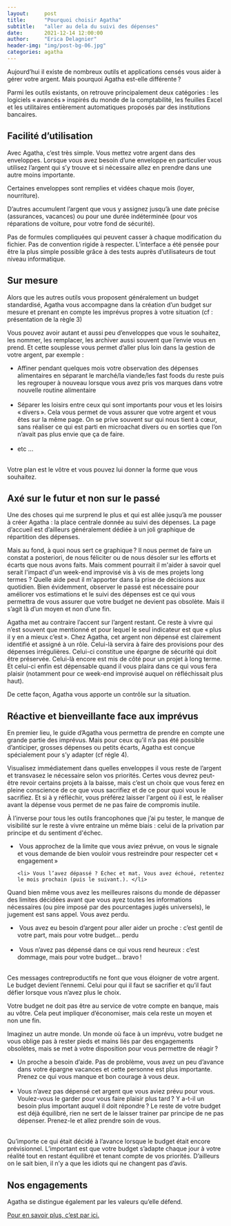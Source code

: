 ```yaml
---
layout:     post
title:      "Pourquoi choisir Agatha"
subtitle:   "aller au dela du suivi des dépenses"
date:       2021-12-14 12:00:00
author:     "Erica Delagnier"
header-img: "img/post-bg-06.jpg"
categories: agatha
---
```


Aujourd’hui il existe de nombreux outils et applications censés vous aider à gérer votre argent. Mais pourquoi Agatha est-elle différente ?

Parmi les outils existants, on retrouve principalement deux catégories : les logiciels « avancés » inspirés du monde de la comptabilité, les feuilles Excel et les utilitaires entièrement automatiques proposés par des institutions bancaires. 

<h2 class="post-heading">Facilité d’utilisation</h2>

Avec Agatha, c’est très simple. Vous mettez votre argent dans des enveloppes. Lorsque vous avez besoin d’une enveloppe en particulier vous utilisez l’argent qui s’y trouve et si nécessaire allez en prendre dans une autre moins importante.

Certaines enveloppes sont remplies et vidées chaque mois (loyer, nourriture). 

D’autres accumulent l’argent que vous y assignez jusqu’à une date précise (assurances, vacances) ou pour une durée indéterminée (pour vos réparations de voiture, pour votre fond de sécurité).

Pas de formules compliquées qui peuvent casser à chaque modification du fichier. Pas de convention rigide à respecter. L’interface a été pensée pour être la plus simple possible grâce à des tests auprès d’utilisateurs de tout niveau informatique.

<h2 class="post-heading">Sur mesure</h2>

Alors que les autres outils vous proposent généralement un budget standardisé, Agatha vous accompagne dans la création d’un budget sur mesure et prenant en compte les imprévus propres à votre situation (cf : présentation de la règle 3)

Vous pouvez avoir autant et aussi peu d’enveloppes que vous le souhaitez, les nommer, les remplacer, les archiver aussi souvent que l’envie vous en prend. Et cette souplesse vous permet d’aller plus loin dans la gestion de votre argent, par exemple :

<ul>
    <li>Affiner pendant quelques mois votre observation des dépenses alimentaires en séparant le marché/la viande/les fast foods du reste puis les regrouper à nouveau lorsque vous avez pris vos marques dans votre nouvelle routine alimentaire</li> 
    <li>Séparer les loisirs entre ceux qui sont importants pour vous et les loisirs « divers ». Cela vous permet de vous assurer que votre argent et vous êtes sur la même page. On se prive souvent sur qui nous tient à cœur, sans réaliser ce qui est parti en microachat divers ou en sorties que l’on n’avait pas plus envie que ça de faire.</li> 
    <li>etc ...</li> 
</ul>

Votre plan est le vôtre et vous pouvez lui donner la forme que vous souhaitez. 

<h2 class="post-heading">Axé sur le futur et non sur le passé</h2>

Une des choses qui me surprend le plus et qui est allée jusqu’à me pousser à créer Agatha : la place centrale donnée au suivi des dépenses. La page d’accueil est d’ailleurs généralement dédiée à un joli graphique de répartition des dépenses. 

Mais au fond, à quoi nous sert ce graphique ? Il nous permet de faire un constat a posteriori, de nous féliciter ou de nous désoler sur les efforts et écarts que nous avons faits. Mais comment pourrait il m'aider à savoir quel serait l'impact d'un week-end improvisé vis à vis de mes projets long termes ? Quelle aide peut il m'apporter dans la prise de décisions aux quotidien.
Bien évidemment, observer le passé est nécessaire pour améliorer vos estimations et le suivi des dépenses est ce qui vous permettra de vous assurer que votre budget ne devient pas obsolète. Mais il s’agit là d’un moyen et non d’une fin.

Agatha met au contraire l’accent sur l’argent restant. Ce reste à vivre qui n’est souvent que mentionné et pour lequel le seul indicateur est que « plus il y en a mieux c’est ». 
Chez Agatha, cet argent non dépensé est clairement identifié et assigné à un rôle. Celui-là servira à faire des provisions pour des dépenses irrégulières. Celui-ci constitue une épargne de sécurité qui doit être préservée. Celui-là encore est mis de côté pour un projet à long terme. Et celui-ci enfin est dépensable quand il vous plaira dans ce qui vous fera plaisir (notamment pour ce week-end improvisé auquel on réfléchissait plus haut).

De cette façon, Agatha vous apporte un contrôle sur la situation. 

<h2 class="post-heading">Réactive et bienveillante face aux imprévus</h2>

En premier lieu, le guide d’Agatha vous permettra de prendre en compte une grande partie des imprévus. Mais pour ceux qu’il n’a pas été possible d’anticiper, grosses dépenses ou petits écarts, Agatha est conçue spécialement pour s’y adapter (cf régle 4). 

Visualisez immédiatement dans quelles enveloppes il vous reste de l’argent et transvasez le nécessaire selon vos priorités. Certes vous devrez peut-être revoir certains projets à la baisse, mais c’est un choix que vous ferez en pleine conscience de ce que vous sacrifiez et de ce pour quoi vous le sacrifiez. Et si à y réfléchir, vous préférez laisser l'argent où il est, le réaliser avant la dépense vous permet de ne pas faire de compromis inutile.

À l’inverse pour tous les outils francophones que j’ai pu tester, le manque de visibilité sur le reste à vivre entraine un même biais : celui de la privation par principe et du sentiment d'échec.

<ul>
    <li> Vous approchez de la limite que vous aviez prévue, on vous le signale et vous demande de bien vouloir vous restreindre pour respecter cet « engagement » </li>
    
    <li> Vous l’avez dépassé ? Échec et mat. Vous avez échoué, retentez le mois prochain (puis le suivant.). </li> 
</ul>

Quand bien même vous avez les meilleures raisons du monde de dépasser des limites décidées avant que vous ayez toutes les informations nécessaires (ou pire imposé par des pourcentages jugés universels), le jugement est sans appel. Vous avez perdu.

<ul>
    <li> Vous avez eu besoin d’argent pour aller aider un proche : c’est gentil de votre part, mais pour votre budget… perdu</li> 
    <li> Vous n’avez pas dépensé dans ce qui vous rend heureux : c’est dommage, mais pour votre budget… bravo !</li> 
</ul>

Ces messages contreproductifs ne font que vous éloigner de votre argent. Le budget devient l’ennemi. Celui pour qui il faut se sacrifier et qu’il faut défier lorsque vous n’avez plus le choix.

Votre budget ne doit pas être au service de votre compte en banque, mais au vôtre. Cela peut impliquer d’économiser, mais cela reste un moyen et non une fin.

Imaginez un autre monde. Un monde où face à un imprévu, votre budget ne vous oblige pas à rester pieds et mains liés par des engagements obsolètes, mais se met à votre disposition pour vous permettre de réagir ?

<ul>
    <li>Un proche a besoin d’aide. Pas de problème, vous avez un peu d’avance dans votre épargne vacances et cette personne est plus importante. Prenez ce qui vous manque et bon courage à vous deux.</li> 
    <li>Vous n’avez pas dépensé cet argent que vous aviez prévu pour vous. Voulez-vous le garder pour vous faire plaisir plus tard ? Y a-t-il un besoin plus important auquel il doit répondre ? Le reste de votre budget est déjà équilibré, rien ne sert de le laisser trainer par principe de ne pas dépenser. Prenez-le et allez prendre soin de vous.</li> 
</ul>

Qu’importe ce qui était décidé à l’avance lorsque le budget était encore prévisionnel. L’important est que votre budget s’adapte chaque jour à votre réalité tout en restant équilibré et tenant compte de vos priorités. D’ailleurs on le sait bien, il n’y a que les idiots qui ne changent pas d’avis.

<h2 class="post-heading">Nos engagements</h2>

Agatha se distingue également par les valeurs qu’elle défend.

<a href="{{ site.baseurl }}/agatha/2021/12/14/engagement/">Pour en savoir plus, c’est par ici.</a>

